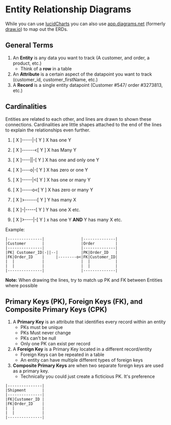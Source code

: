# Entity Relationship Diagrams

While you can use [lucidCharts](https://lucid.app/pricing/lucidchart#/pricing) you can also use [app.diagrams.net](https://app.diagrams.net/) (formerly [draw.io](draw.io)) to map out the ERDs.

## General Terms

1. An **Entity** is any data you want to track (A customer, and order, a product, etc.)
   - Think of a **row** in a table
2. An **Attribute** is a certain aspect of the datapoint you want to track (customer_id, customer_firstName, etc.)
3. A **Record** is a single entity datapoint (Customer #547/ order #3273813, etc.)

## Cardinalities

Entities are related to each other, and lines are drawn to shown these connections. Cardinalities are little shapes attached to the end of the lines to explain the relationships even further.

1. [ X ]-----|-[ Y ] X has one Y
2. [ X ]------<[ Y ] X has Many Y
3. [ X ]----||-[ Y ] X has one and only one Y
4. [ X ]----o|-[ Y ] X has zero or one Y
5. [ X ]-----|<[ Y ] X has one or many Y
6. [ X ]-----o<[ Y ] X has zero or many Y

7. [ X ]>------[ Y ] Y has many X
8. [ X ]-|-----[ Y ] Y has one X
   etc.
9. [ X ]>----|-[ Y ] x has one Y **AND** Y has many X
   etc.

Example:

```
|---------------|                |--------------|
|Customer       |                |Order         |
|---------------|                |--------------|
|PK| Customer_ID|-||--|          |PK|Order_ID   |
|FK|Order_ID    |     |--------o<|FK|Customer_ID|
|  |            |                |  |           |
|  |            |                |  |           |
|---------------|                |--------------|
```

**Note:** When drawing the lines, try to match up PK and FK between Entities where possible

## Primary Keys (PK), Foreign Keys (FK), and Composite Primary Keys (CPK)

1. A **Primary Key** is an attribute that identifies every record within an entity
   - PKs must be unique
   - PKs Must never change
   - PKs can't be null
   - Only one PK can exist per record
2. A **Foreign Key** is a Primary Key located in a different record/entity
   - Foreign Keys can be repeated in a table
   - An entity can have multiple different types of foreign keys
3. **Composite Primary Keys** are when two separate foreign keys are used as a primary key.
   - Technically you could just create a ficticious PK. It's preference

```
|---------------|
|Shipment       |
|---------------|
|FK|Customer_ID |
|FK|Order_ID    |
|  |            |
|  |            |
|---------------|
```
